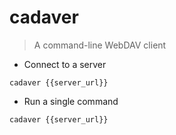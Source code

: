 # cadaver

> A command-line WebDAV client

- Connect to a server

`cadaver {{server_url}}`

- Run a single command

`cadaver {{server_url}} `
